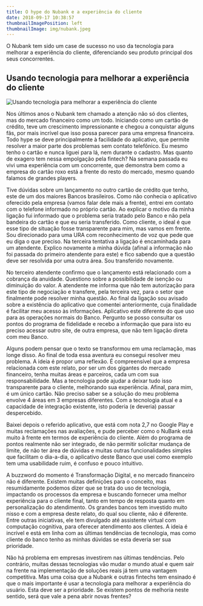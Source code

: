 ```yaml
---
title: O hype do Nubank e a experiência do cliente
date: 2018-09-17 10:38:57
thumbnailImagePosition: left
thumbnailImage: img/nubank.jpeg
---
```


O Nubank tem sido um case de sucesso no uso da tecnologia para melhorar a experiência do cliente, diferenciando seu produto principal dos seus concorrentes.

<!--more-->

## Usando tecnologia para melhorar a experiência do cliente

![Usando tecnologia para melhorar a experiência do cliente](../../img/nubank.jpeg "O Nubank e a experiência do cliente")

Nos últimos anos o Nubank tem chamado a atenção não só dos clientes, mas do mercado financeiro como um todo. Iniciando como um cartão de crédito, teve um crescimento impressionante e chegou a conquistar alguns fãs, por mais incrível que isso possa parecer para uma empresa financeira. Todo hype se deve principalmente à facilidade do aplicativo, que permite resolver a maior parte dos problemas sem contato telefônico. Eu mesmo tenho o cartão e nunca liguei para lá, nem durante o cadastro. Mas quanto de exagero tem nessa empolgação pela fintech? Na semana passada eu vivi uma experiência com um concorrente, que demonstra bem como a empresa do cartão roxo está a frente do resto do mercado, mesmo quando falamos de grandes players.

Tive dúvidas sobre um lançamento no outro cartão de crédito que tenho, este de um dos maiores Bancos brasileiros. Como não conhecia o aplicativo oferecido pela empresa (vamos falar dele mais a frente), entrei em contato com o telefone informado no próprio cartão. Ao explicar o motivo da minha ligação fui informado que o problema seria tratado pelo Banco e não pela bandeira do cartão e que eu seria transferido. Como cliente, o ideal é que esse tipo de situação fosse transparente para mim, mas vamos em frente. Sou direcionado para uma URA com reconhecimento de voz que pede que eu diga o que preciso. Na terceira tentativa a ligação é encaminhada para um atendente. Explico novamente a minha dúvida (afinal a informação não foi passada do primeiro atendente para este) e fico sabendo que a questão deve ser resolvida por uma outra área. Sou transferido novamente.

No terceiro atendente confirmo que o lançamento está relacionado com a cobrança da anuidade. Questiono sobre a possibilidade de isenção ou diminuição do valor. A atendente me informa que não tem autorização para este tipo de negociação e transfere, pela terceira vez, para o setor que finalmente pode resolver minha questão. Ao final da ligação sou avisado sobre a existência do aplicativo que comentei anteriormente, cuja finalidade é facilitar meu acesso às informações. Aplicativo este diferente do que uso para as operações normais do Banco. Pergunto se posso consultar os pontos do programa de fidelidade e recebo a informação que para isto eu preciso acessar outro site, de outra empresa, que não tem ligação direta com meu Banco.

Alguns podem pensar que o texto se transformou em uma reclamação, mas longe disso. Ao final de toda essa aventura eu consegui resolver meu problema. A ideia é propor uma reflexão. É compreensível que a empresa relacionada com este relato, por ser um dos gigantes do mercado financeiro, tenha muitas áreas e parceiros, cada um com sua responsabilidade. Mas a tecnologia pode ajudar a deixar tudo isso transparente para o cliente, melhorando sua experiência. Afinal, para mim, é um único cartão. Não preciso saber se a solução do meu problema envolve 4 áreas em 3 empresas diferentes. Com a tecnologia atual e a capacidade de integração existente, isto poderia (e deveria) passar despercebido.

Baixei depois o referido aplicativo, que está com nota 2,7 no Google Play e muitas reclamações nas avaliações, e pude perceber como o NuBank está muito à frente em termos de experiência do cliente. Além do programa de pontos realmente não ser integrado, de não permitir solicitar mudança de limite, de não ter área de dúvidas e muitas outras funcionalidades simples que facilitam o dia-a-dia, o aplicativo deste Banco que usei como exemplo tem uma usabilidade ruim, é confuso e pouco intuitivo.

A buzzword do momento é Transformação Digital, e no mercado financeiro não é diferente. Existem muitas definições para o conceito, mas resumidamente podemos dizer que se trata do uso de tecnologia, impactando os processos da empresa e buscando fornecer uma melhor experiência para o cliente final, tanto em tempo de resposta quanto em personalização do atendimento. Os grandes bancos tem investido muito nisso e com a empresa deste relato, do qual sou cliente, não é diferente. Entre outras iniciativas, ele tem divulgado até assistente virtual com computação cognitiva, para oferecer atendimento aos clientes. A ideia é incrível e está em linha com as últimas tendências de tecnologia, mas como cliente do banco tenho as minhas dúvidas se esta deveria ser sua prioridade.

Não há problema em empresas investirem nas últimas tendências. Pelo contrário, muitas dessas tecnologias vão mudar o mundo atual e quem sair na frente na implementação de soluções reais já tem uma vantagem competitiva. Mas uma coisa que a Nubank e outras fintechs tem ensinado é que o mais importante é usar a tecnologia para melhorar a experiência do usuário. Esta deve ser a prioridade. Se existem pontos de melhoria neste sentido, será que vale a pena abrir novas frentes?
